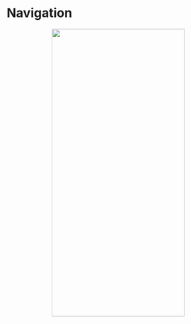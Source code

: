 # Navigation
<p align="center">
<img src="https://docs.google.com/uc?id=1OHPCFXppDWzWgVEl4t2BK735OJs9T_0G" height="649" width="300">
</p>

```dart

```
